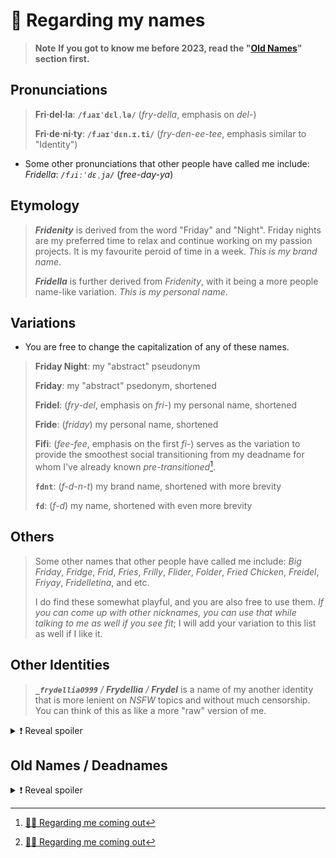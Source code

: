 <h1 id="regarding-my-names">🪪 Regarding my names</h1>

> **Note** **If you got to know me before 2023, read the "[Old Names](#old-names)" section first.**

<!-- Pronunciations -->
## Pronunciations

> **Fri·del·la**: **`/fɹaɪˈdɛlˌlə/`** (*fry-della*, emphasis on *del-*)
>
> **Fri·de·ni·ty**: **`/fɹaɪˈdɛn.ɪ.ti/`** (*fry-den-ee-tee*, emphasis similar to "Identity")

- Some other pronunciations that other people have called me include: *Fridella*: *`/fɹiːˈdɛˌja/`* (*free-day-ya*)

<!-- Etymology -->
## Etymology

> ***Fridenity*** is derived from the word "Friday" and "Night". Friday nights are my preferred time to relax and continue working on my passion projects. It is my favourite peroid of time in a week. *This is my brand name*.
>
> ***Fridella*** is further derived from *Fridenity*, with it being a more people name-like variation. *This is my personal name*.

<!-- Variations -->
## Variations

- You are free to change the capitalization of any of these names.

> **Friday Night**: my "abstract" pseudonym
>
> **Friday**: my "abstract" psedonym, shortened
>
> **Fridel**: (*fry-del*, emphasis on *fri-*) my personal name, shortened
>
> **Fride**: (*friday*) my personal name, shortened
>
> **Fifi**: (*fee-fee*, emphasis on the first *fi-*) serves as the variation to provide the smoothest social transitioning from my deadname for whom I've already known *pre-transitioned*[^?].
>
> **`fdnt`**: (*f-d-n-t*) my brand name, shortened with more brevity
>
> **`fd`**: (*f-d*) my name, shortened with even more brevity

<!-- Others -->
## Others

> Some other names that other people have called me include: *Big Friday*, *Fridge*, *Frid*, *Fries*, *Frilly*, *Flider*, *Folder*, *Fried Chicken*, *Freidel*, *Friyay*, *Fridelletina*, and etc. 
>
> I do find these somewhat playful, and you are also free to use them. *If you can come up with other nicknames, you can use that while talking to me as well if you see fit*; I will add your variation to this list as well if I like it.

<!-- Other Identities -->
## Other Identities

> ***`_frydellia0999`*** */* ***Frydellia*** */* ***Frydel*** is a name of my another identity that is more lenient on *NSFW* topics and without much censorship. You can think of this as like a more "raw" version of me.

<details>
<summary>❗ Reveal spoiler</summary>

### 🔞 Socials

[![reddit](https://img.shields.io/badge/Reddit-FF4500?style=for-the-badge&logo=reddit&logoColor=black)](https://www.reddit.com/u/_frydellia0999)
[![twitter](https://img.shields.io/badge/Twitter-1DA1F2?style=for-the-badge&logo=twitter&logoColor=black)](https://twitter.com/_frydellia0999)

- My [OnlyFans](https://onlyfans.com/u_frydellia0999)

</details>

<!-- Old Names -->
<h2 id="old-names">Old Names / Deadnames</h2>

<details>
<summary>❗ Reveal spoiler</summary>

> My old online username was ***Teammìe*** */* ***Timì***. It is a variation of my birth nickname. In the LGBTQIA+ community, this is so-called a [**Deadname**](https://gender.fandom.com/wiki/Deadnaming). This is to *separate my life before and after transitioning[^?]*, as a sort of identifier/marker.
>
> **Warning** <ins>**This is a name that I do not go by anymore. I do not want to be called by this name in any circumstances unless I bring it up on my own accord first.**</ins> Please proceed to call me the names I've mentioned in above sections instead.

</details>

<!-- Footnotes -->
[^?]: [🏳️‍🌈 Regarding me coming out](lgbtqia.md)
